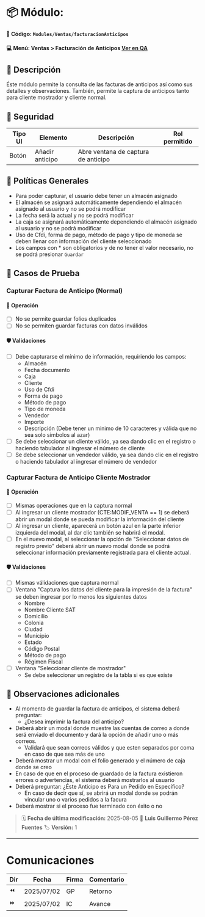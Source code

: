 # 📦 Módulo: 
#### 📁 **Código:** `Modules/Ventas/facturacionAnticipos`
#### 💻 **Menú:** Ventas > Facturación de Anticipos  [Ver en QA](http://192.168.2.16:1089/app/ventas/facturacionanticipos)

## 📝 Descripción
Éste módulo permite la consulta de las facturas de anticipos así como sus detalles y observaciones.
También, permite la captura de anticipos tanto para cliente mostrador y cliente normal.

## 🔐 Seguridad
| Tipo UI | Elemento          | Descripción                         | Rol permitido |
|---------|-------------------|-------------------------------------|----------------|
| Botón   | Añadir anticipo   | Abre ventana de captura de anticipo |                |

## 💼 Políticas Generales
-  Para poder capturar, el usuario debe tener un almacén asignado
-  El almacén se asignará automáticamente dependiendo el almacén asignado al usuario y no se podrá modificar
-  La fecha será la actual y no se podrá modificar
-  La caja se asignará automáticamente dependiendo el almacén asignado al usuario y no se podrá modificar
-  Uso de Cfdi, forma de pago, método de pago y tipo de moneda se deben llenar con información del cliente seleccionado
-  Los campos con * son obligatorios y de no tener el valor necesario, no se podrá presionar `Guardar`

## 🧪 Casos de Prueba

### Capturar Factura de Anticipo (Normal)
#### 💼 Operación
- [ ] No se permite guardar folios duplicados
- [ ] No se permiten guardar facturas con datos inválidos
#### 🛡️ Validaciones
- [ ] Debe capturarse el mínimo de información, requiriendo los campos:
    - Almacén
    - Fecha documento
    - Caja
    - Cliente
    - Uso de Cfdi
    - Forma de pago
    - Método de pago
    - Tipo de moneda
    - Vendedor
    - Importe
    - Descripción (Debe tener un minimo de 10 caracteres y válida que no sea solo simbolos al azar)
- [ ] Se debe seleccionar un cliente válido, ya sea dando clic en el registro o haciendo tabulador al ingresar el número de cliente
- [ ] Se debe seleccionar un vendedor válido, ya sea dando clic en el registro o haciendo tabulador al ingresar el número de vendedor

### Capturar Factura de Anticipo Cliente Mostrador
#### 💼 Operación
- [ ] Mismas operaciones que en la captura normal
- [ ] Al ingresar un cliente mostrador (CTE:MODIF_VENTA == 1) se deberá abrir un modal donde se pueda modificar la información del cliente
- [ ] Al ingresar un cliente, aparecerá un botón azul en la parte inferior izquierda del modal, al dar clic también se habrirá el modal.
- [ ] En el nuevo modal, al seleccionar la opción de "Seleccionar datos de registro previo" deberá abrir un nuevo modal donde se podrá seleccionar información previamente registrada para el cliente actual.
#### 🛡️ Validaciones
- [ ] Mismas válidaciones que captura normal
- [ ] Ventana "Captura los datos del cliente para la impresión de la factura" se deben ingresar por lo menos los siguientes datos
    - Nombre
    - Nombre Cliente SAT
    - Domicilio
    - Colonia
    - Ciudad
    - Municipio
    - Estado
    - Código Postal
    - Método de pago
    - Régimen Fiscal
- [ ] Ventana "Seleccionar cliente de mostrador"
    - Se debe seleccionar un registro de la tabla si es que existe        
  

## 📎 Observaciones adicionales
- Al momento de guardar la factura de anticipos, el sistema deberá preguntar:
    - ¿Desea imprimir la factura del anticipo?
- Deberá abrir un modal donde muestre las cuentas de correo a donde será enviado el documento y dará la opción de añadir uno o más correos.
    - Validará que sean correos válidos y que esten separados por coma en caso de que sea más de uno
- Deberá mostrar un modal con el folio generado y el número de caja donde se creo
- En caso de que en el proceso de guardado de la factura existieron errores o advertencias, el sistema deberá mostrarlos al usuario
- Deberá preguntar: ¿Éste Anticipo es Para un Pedido en Específico?
    - En caso de decir que sí, se abrirá un modal donde se podrán vincular uno o varios pedidos a la facura
- Deberá mostrar si el proceso fue terminado con éxito o no     

> 🗓️ **Fecha de última modificación:** 2025-08-05
> 👤 **Luis Guillermo Pérez Fuentes**
> 🏷️ **Versión:** 1

---
# Comunicaciones
|Dir|Fecha       |Firma|Comentario                    |
|---|------------|-----|------------------------------|
|⏪| 2025/07/02 | GP |Retorno|
|⏩| 2025/07/02 | IC |Avance|






